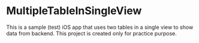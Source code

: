# MultipleTableInSingleView
This is a sample (test) iOS app that uses two tables in a single view to show data from backend.
This project is created only for practice purpose. 
